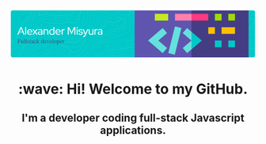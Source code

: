 ![Header](./github-header-image.png "Alexander Misyura, fullstack developer")

<h1 align="center">:wave:  Hi! Welcome to my GitHub.</h1>
<h2 align="center">I'm a developer coding full-stack Javascript applications.</h3>


<!--
**AlexanderMisyura/AlexanderMisyura** is a ✨ _special_ ✨ repository because its `README.md` (this file) appears on your GitHub profile.

Here are some ideas to get you started:

- 🔭 I’m currently working on ...
- 🌱 I’m currently learning ...
- 👯 I’m looking to collaborate on ...
- 🤔 I’m looking for help with ...
- 💬 Ask me about ...
- 📫 How to reach me: ...
- 😄 Pronouns: ...
- ⚡ Fun fact: ...
-->


<!--
### Languages and Tools :

<p>
  <img src="https://cdn.jsdelivr.net/gh/devicons/devicon/icons/html5/html5-original-wordmark.svg" title="HTML" alt="html" width="60" height="60" />
  <img src="https://cdn.jsdelivr.net/gh/devicons/devicon/icons/css3/css3-original-wordmark.svg" title="CSS" alt="css" width="60" height="60"/>
  <img src="https://cdn.jsdelivr.net/gh/devicons/devicon/icons/javascript/javascript-original.svg" title="JavaScript" alt="JavaScript" width="60" height="60" />
  <img src="https://cdn.jsdelivr.net/gh/devicons/devicon/icons/react/react-original-wordmark.svg" title="React" alt="React" width="60" height="60" />
  <img src="https://cdn.jsdelivr.net/gh/devicons/devicon/icons/tailwindcss/tailwindcss-plain.svg" title="Tailwind" alt="Tailwind" width="60" height="60" />
  <img src="https://cdn.jsdelivr.net/gh/devicons/devicon/icons/nodejs/nodejs-plain.svg" title="NodeJS" alt="NodeJS" width="60" height="60" />
  <img src="https://cdn.jsdelivr.net/gh/devicons/devicon/icons/express/express-original.svg" title="Express" alt="Express" width="60" height="60" />
  <img src="https://cdn.jsdelivr.net/gh/devicons/devicon/icons/postgresql/postgresql-original-wordmark.svg" title="PostgreSQL" alt="PostgreSQL" width="60" height="60" />
  <img src="https://cdn.jsdelivr.net/gh/devicons/devicon/icons/mongodb/mongodb-original-wordmark.svg" title="MongoDB" alt="MongoDB" width="60" height="60" />
</p>

### Projects :

- (in process) demo online store - **CLICKS** ([repo](https://github.com/AlexanderMisyura/CLICKS-online-store-app))

- (in process) implementation of user auth using JWT (Yeah, good practice is to use ready-made reliable services, but I'm just curious) ([repo](https://github.com/AlexanderMisyura/react-express-jwt-auth))

- social media app - [**SOCISTER** (live)](https://socister.onrender.com) ([repo](https://github.com/AlexanderMisyura/social-media-app))

- interior desigh website - [**iDesy** (live)](https://idesy.onrender.com/) ([repo](https://github.com/AlexanderMisyura/interior-design-website))

### Connect with me :

[<img src="https://cdn.jsdelivr.net/gh/devicons/devicon/icons/linkedin/linkedin-original-wordmark.svg" title="LinkedIn" alt="LinkedIn" height="100" />](https://www.linkedin.com/in/alexander-misyura/)
[]()
-->
